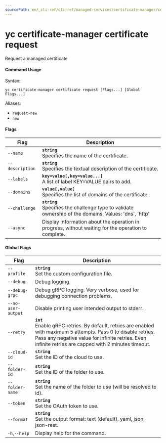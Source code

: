 ```yaml
---
sourcePath: en/_cli-ref/cli-ref/managed-services/certificate-manager/certificate/request.md
---
```

# yc certificate-manager certificate request

Request a managed certificate

#### Command Usage

Syntax: 

`yc certificate-manager certificate request [Flags...] [Global Flags...]`

Aliases: 

- `request-new`
- `new`

#### Flags

| Flag | Description |
|----|----|
|`--name`|<b>`string`</b><br/> Specifies the name of the certificate.|
|`--description`|<b>`string`</b><br/> Specifies the textual description of the certificate.|
|`--labels`|<b>`key=value[,key=value...]`</b><br/> A list of label KEY=VALUE pairs to add.|
|`--domains`|<b>`value[,value]`</b><br/> Specifies the list of domains of the certificate.|
|`--challenge`|<b>`string`</b><br/> Specifies the challenge type to validate ownership of the domains. Values: 'dns', 'http'|
|`--async`| Display information about the operation in progress, without waiting for the operation to complete.|

#### Global Flags

| Flag | Description |
|----|----|
|`--profile`|<b>`string`</b><br/>Set the custom configuration file.|
|`--debug`|Debug logging.|
|`--debug-grpc`|Debug gRPC logging. Very verbose, used for debugging connection problems.|
|`--no-user-output`|Disable printing user intended output to stderr.|
|`--retry`|<b>`int`</b><br/>Enable gRPC retries. By default, retries are enabled with maximum 5 attempts. Pass 0 to disable retries. Pass any negative value for infinite retries. Even infinite retries are capped with 2 minutes timeout.|
|`--cloud-id`|<b>`string`</b><br/>Set the ID of the cloud to use.|
|`--folder-id`|<b>`string`</b><br/>Set the ID of the folder to use.|
|`--folder-name`|<b>`string`</b><br/>Set the name of the folder to use (will be resolved to id).|
|`--token`|<b>`string`</b><br/>Set the OAuth token to use.|
|`--format`|<b>`string`</b><br/>Set the output format: text (default), yaml, json, json-rest.|
|`-h`,`--help`|Display help for the command.|
